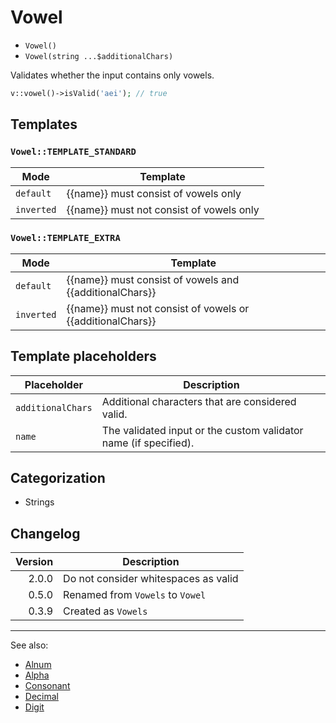# Vowel

- `Vowel()`
- `Vowel(string ...$additionalChars)`

Validates whether the input contains only vowels.

```php
v::vowel()->isValid('aei'); // true
```

## Templates

### `Vowel::TEMPLATE_STANDARD`

| Mode       | Template                                 |
|------------|------------------------------------------|
| `default`  | {{name}} must consist of vowels only     |
| `inverted` | {{name}} must not consist of vowels only |

### `Vowel::TEMPLATE_EXTRA`

| Mode       | Template                                                   |
|------------|------------------------------------------------------------|
| `default`  | {{name}} must consist of vowels and {{additionalChars}}    |
| `inverted` | {{name}} must not consist of vowels or {{additionalChars}} |

## Template placeholders

| Placeholder       | Description                                                      |
|-------------------|------------------------------------------------------------------|
| `additionalChars` | Additional characters that are considered valid.                 |
| `name`            | The validated input or the custom validator name (if specified). |

## Categorization

- Strings

## Changelog

| Version | Description                          |
|--------:|--------------------------------------|
|   2.0.0 | Do not consider whitespaces as valid |
|   0.5.0 | Renamed from `Vowels` to `Vowel`     |
|   0.3.9 | Created as `Vowels`                  |

***
See also:

- [Alnum](Alnum.md)
- [Alpha](Alpha.md)
- [Consonant](Consonant.md)
- [Decimal](Decimal.md)
- [Digit](Digit.md)
